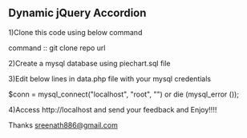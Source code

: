 Dynamic jQuery Accordion
------------------------
1)Clone this code using below command

 command :: git clone repo url
 
2)Create a mysql database using piechart.sql file

3)Edit below lines in data.php file with your mysql credentials

$conn = mysql_connect("localhost", "root", "") or die (mysql_error ());

4)Access http://localhost and send your feedback and Enjoy!!!!

Thanks
sreenath886@gmail.com



	
